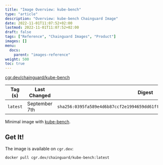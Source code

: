 ```yaml
---
title: "Image Overview: kube-bench"
type: "article"
description: "Overview: kube-bench Chainguard Image"
date: 2022-11-01T11:07:52+02:00
lastmod: 2022-11-01T11:07:52+02:00
draft: false
tags: ["Reference", "Chainguard Images", "Product"]
images: []
menu:
  docs:
    parent: "images-reference"
weight: 500
toc: true
---
```


[cgr.dev/chainguard/kube-bench](https://github.com/chainguard-images/images/tree/main/images/kube-bench)

| Tag (s)   | Last Changed  | Digest                                                                    |
|-----------|---------------|---------------------------------------------------------------------------|
|  `latest` | September 7th | `sha256:0395fa589e4d6b87ccf2e1994659dd61ff7efd7b74b1461dd84c2423681c40d2` |



Minimal image with [kube-bench](https://github.com/aquasecurity/kube-bench).

## Get It!

The image is available on `cgr.dev`:

```
docker pull cgr.dev/chainguard/kube-bench:latest
```

